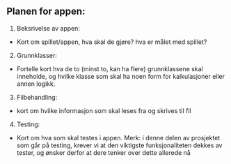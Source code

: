 ## Planen for appen: 

1. Beksrivelse av appen: 
-  Kort om spillet/appen, hva skal de gjøre? hva er målet med spillet? 

2. Grunnklasser: 
- Fortelle kort hva de to (minst to, kan ha flere) grunnklassene skal inneholde, og hvilke klasse som skal ha noen form for kalkulasjoner eller annen logikk. 

3. Filbehandling: 
- kort om hvilke informasjon som skal leses fra og skrives til fil 

4. Testing:
- Kort om hva som skal testes i appen. Merk: i denne delen av prosjektet som går på testing, krever vi at den viktigste funksjonaliteten dekkes av tester, og ønsker derfor at dere tenker over dette allerede nå 
